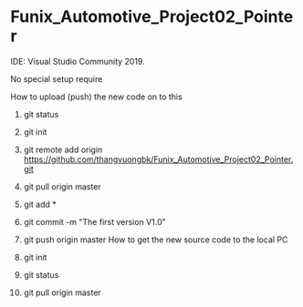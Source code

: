 # Funix_Automotive_Project02_Pointer

IDE: Visual Studio Community 2019.

No special setup require

How to upload (push) the new code on to this

1. git status
2. git init
3. git remote add origin https://github.com/thangvuongbk/Funix_Automotive_Project02_Pointer.git
4. git pull origin master
5. git add *
6. git commit -m "The first version V1.0"
7. git push origin master
How to get the new source code to the local PC

1. git init
2. git status
3. git pull origin master
